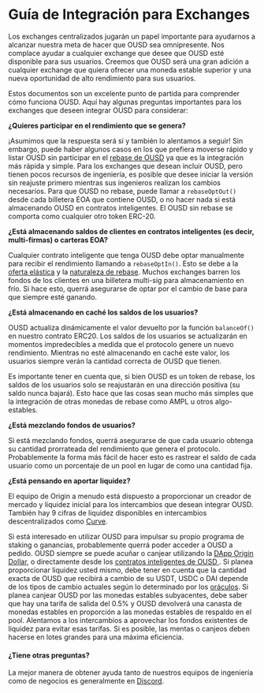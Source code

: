 # Guía de Integración para Exchanges

Los exchanges centralizados jugarán un papel importante para ayudarnos a alcanzar nuestra meta de hacer que OUSD sea omnipresente. Nos complace ayudar a cualquier exchange que desee que OUSD esté disponible para sus usuarios. Creemos que OUSD será una gran adición a cualquier exchange que quiera ofrecer una moneda estable superior y una nueva oportunidad de alto rendimiento para sus usuarios.

Estos documentos son un excelente punto de partida para comprender cómo funciona OUSD. Aquí hay algunas preguntas importantes para los exchanges que deseen integrar OUSD para considerar:

**¿Quieres participar en el rendimiento que se genera?**&#x20;

¡Asumimos que la respuesta será sí y también lo alentamos a seguir! Sin embargo, puede haber algunos casos en los que prefiera moverse rápido y listar OUSD sin participar en el [rebase de OUSD](../core-concepts/elastic-supply/rebasing-and-smart-contracts.md) ya que es la integración más rápida y simple. Para los exchanges que desean incluir OUSD, pero tienen pocos recursos de ingeniería, es posible que desee iniciar la versión sin reajuste primero mientras sus ingenieros realizan los cambios necesarios. Para que OUSD no rebase, puede llamar a `rebaseOptOut()` desde cada billetera EOA que contiene OUSD, o no hacer nada si está almacenando OUSD en contratos inteligentes. El OUSD sin rebase se comporta como cualquier otro token ERC-20.&#x20;

**¿Está almacenando saldos de clientes en contratos inteligentes (es decir, multi-firmas) o carteras EOA?**

Cualquier contrato inteligente que tenga OUSD debe optar manualmente para recibir el rendimiento llamando a `rebaseOptIn()`. Esto se debe a la [oferta elástica](../core-concepts/elastic-supply/) y la [naturaleza de rebase](../core-concepts/elastic-supply/rebasing-and-smart-contracts.md). Muchos exchanges barren los fondos de los clientes en una billetera multi-sig para almacenamiento en frío. Si hace esto, querrá asegurarse de optar por el cambio de base para que siempre esté ganando.

**¿Está almacenando en caché los saldos de los usuarios?**

OUSD actualiza dinámicamente el valor devuelto por la función `balanceOf()` en nuestro contrato ERC20. Los saldos de los usuarios se actualizarán en momentos impredecibles a medida que el protocolo genere un nuevo rendimiento. Mientras no esté almacenando en caché este valor, los usuarios siempre verán la cantidad correcta de OUSD que tienen.

Es importante tener en cuenta que, si bien OUSD es un token de rebase, los saldos de los usuarios solo se reajustarán en una dirección positiva (su saldo nunca bajará). Esto hace que las cosas sean mucho más simples que la integración de otras monedas de rebase como AMPL u otros algo-estables.

**¿Está mezclando fondos de usuarios?**

Si está mezclando fondos, querrá asegurarse de que cada usuario obtenga su cantidad prorrateada del rendimiento que genera el protocolo. Probablemente la forma más fácil de hacer esto es rastrear el saldo de cada usuario como un porcentaje de un pool en lugar de como una cantidad fija.

**¿Está pensando en aportar liquidez?**

El equipo de Origin a menudo está dispuesto a proporcionar un creador de mercado y liquidez inicial para los intercambios que desean integrar OUSD. También hay 9 cifras de liquidez disponibles en intercambios descentralizados como [Curve](https://curve.fi/factory/9).&#x20;

Si está interesado en utilizar OUSD para impulsar su propio programa de staking o ganancias, probablemente querrá poder acceder a OUSD a pedido. OUSD siempre se puede acuñar o canjear utilizando la [DApp Origin Dollar](https://www.ousd.com), o directamente desde los [contratos inteligentes de OUSD ](../smart-contracts/registry.md). Si planea proporcionar liquidez usted mismo, debe tener en cuenta que la cantidad exacta de OUSD que recibirá a cambio de su USDT, USDC o DAI depende de los tipos de cambio actuales según lo determinado por los [oráculos](../smart-contracts/api/oracle.md). Si planea canjear OUSD por las monedas estables subyacentes, debe saber que hay una tarifa de salida del 0.5% y OUSD devolverá una canasta de monedas estables en proporción a las monedas estables de respaldo en el pool. Alentamos a los intercambios a aprovechar los fondos existentes de liquidez para evitar esas tarifas. Si es posible, las mentas o canjeos deben hacerse en lotes grandes para una máxima eficiencia.&#x20;

#### ¿Tiene otras preguntas?

La mejor manera de obtener ayuda tanto de nuestros equipos de ingeniería como de negocios es generalmente en [Discord](https://www.originprotocol.com/discord). &#x20;

